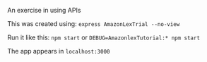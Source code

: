 An exercise in using APIs

This was created using:
  `express AmazonLexTrial --no-view`

Run it like this:
  `npm start`
or
  `DEBUG=AmazonlexTutorial:* npm start`

The app appears in `localhost:3000`

